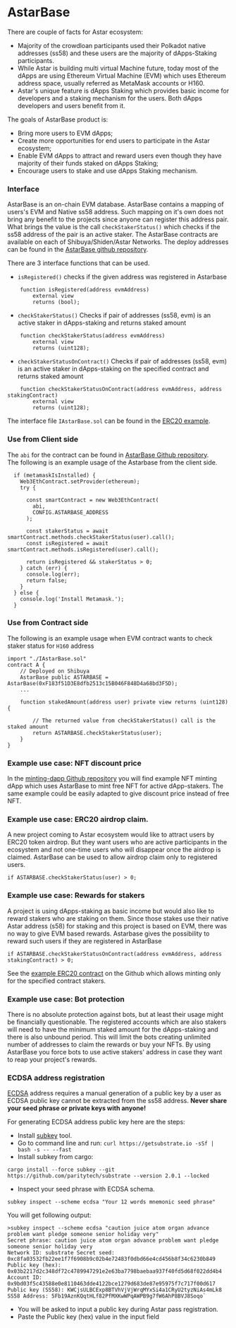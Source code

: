 # AstarBase

There are couple of facts for Astar ecosystem:

* Majority of the crowdloan participants used their Polkadot native addresses (ss58) and these users are the majority of dApps-Staking participants.
* While Astar is building multi virtual Machine future, today most of the dApps are using Ethereum Virtual Machine (EVM) which uses Ethereum address space, usually referred as MetaMask accounts or H160.
* Astar's unique feature is dApps Staking which provides basic income for developers and a staking mechanism for the users. Both dApps developers and users benefit from it.

The goals of AstarBase product is:

* Bring more users to EVM dApps;
* Create more opportunities for end users to participate in the Astar ecosystem;
* Enable EVM dApps to attract and reward users even though they have majority of their funds staked on dApps Staking;
* Encourage users to stake and use dApps Staking mechanism.

### Interface

AstarBase is an on-chain EVM database. AstarBase contains a mapping of users's EVM and Native ss58 address. Such mapping on it's own does not bring any benefit to the projects since anyone can register this address pair. What brings the value is the call `checkStakerStatus()` which checks if the ss58 address of the pair is an active staker. The AstarBase contracts are available on each of Shibuya/Shiden/Astar Networks. The deploy addresses can be found in the [AstarBase github repository](https://github.com/AstarNetwork/astarbase/blob/main/contract/deployment-info.md).

There are 3 interface functions that can be used.

* `isRegistered()` checks if the given address was registered in Astarbase

```
    function isRegistered(address evmAddress) 
        external view 
        returns (bool);
```

* `checkStakerStatus()` Checks if pair of addresses (ss58, evm) is an active staker in dApps-staking and returns staked amount

```
    function checkStakerStatus(address evmAddress)
        external view
        returns (uint128);
```

* `checkStakerStatusOnContract()` Checks if pair of addresses (ss58, evm) is an active staker in dApps-staking on the specified contract and returns staked amount

```
    function checkStakerStatusOnContract(address evmAddress, address stakingContract)
        external view
        returns (uint128);
```

The interface file `IAstarBase.sol` can be found in the [ERC20 example](https://github.com/AstarNetwork/astarbase/tree/main/contract/example).

### Use from Client side

The `abi` for the contract can be found in [AstarBase Github repository](https://github.com/AstarNetwork/astarbase/tree/main/public/config).\
The following is an example usage of the Astarbase from the client side.

```
  if (metamaskIsInstalled) {
    Web3EthContract.setProvider(ethereum);
    try {
      
      const smartContract = new Web3EthContract(
        abi,
        CONFIG.ASTARBASE_ADDRESS
      );

      const stakerStatus = await smartContract.methods.checkStakerStatus(user).call();
      const isRegistered = await smartContract.methods.isRegistered(user).call();

      return isRegistered && stakerStatus > 0;
    } catch (err) {
      console.log(err);
      return false;
    }
  } else {
    console.log('Install Metamask.');
  }
```

### Use from Contract side

The following is an example usage when EVM contract wants to check staker status for `H160` address

```
import "./IAstarBase.sol"
contract A {
    // Deployed on Shibuya
    AstarBase public ASTARBASE = AstarBase(0xF183f51D3E8dfb2513c15B046F848D4a68bd3F5D);
    ...
    
    function stakedAmount(address user) private view returns (uint128) {

        // The returned value from checkStakerStatus() call is the staked amount
        return ASTARBASE.checkStakerStatus(user);
    }
}
```

### Example use case: NFT discount price

In the [minting-dapp Github repository](https://github.com/AstarNetwork/minting-dapp/blob/main/contract/contracts/ShidenPass\_flat.sol) you will find example NFT minting dApp which uses AstarBase to mint free NFT for active dApp-stakers. The same example could be easily adapted to give discount price instead of free NFT.

### Example use case: ERC20 airdrop claim.

A new project coming to Astar ecosystem would like to attract users by ERC20 token airdrop. But they want users who are active participants in the ecosystem and not one-time users who will disappear once the airdrop is claimed. AstarBase can be used to allow airdrop claim only to registered users.

`if ASTARBASE.checkStakerStatus(user) > 0;`

### Example use case: Rewards for stakers

A project is using dApps-staking as basic income but would also like to reward stakers who are staking on them. Since those stakes use their native Astar address (s58) for staking and this project is based on EVM, there was no way to give EVM based rewards. Astarbase gives the possibility to reward such users if they are registered in AstarBase

`if ASTARBASE.checkStakerStatusOnContract(address evmAddress, address stakingContract) > 0;`

See the [example ERC20 contract](https://github.com/AstarNetwork/astarbase/tree/main/contract/example) on the Github which allows minting only for the specified contract stakers.

### Example use case: Bot protection

There is no absolute protection against bots, but at least their usage might be financially questionable. The registered accounts which are also stakers will need to have the minimum staked amount for the dApps-staking and there is also unbound period. This will limit the bots creating unlimited number of addresses to claim the rewards or buy your NFTs. By using AstarBase you force bots to use active stakers' address in case they want to reap your project's rewards.

### ECDSA address registration

[ECDSA](https://en.wikipedia.org/wiki/Elliptic\_Curve\_Digital\_Signature\_Algorithm) address requires a manual generation of a public key by a user as ECDSA public key cannot be extracted from the ss58 address. **Never share your seed phrase or private keys with anyone!**

For generating ECDSA address public key here are the steps:

* Install [subkey](https://docs.substrate.io/v3/tools/subkey/) tool.
* Go to command line and run: `curl https://getsubstrate.io -sSf | bash -s -- --fast`
* Install subkey from cargo:

`cargo install --force subkey --git https://github.com/paritytech/substrate --version 2.0.1 --locked`

* Inspect your seed phrase with ECDSA schema.

`subkey inspect --scheme ecdsa "Your 12 words mnemonic seed phrase"`

You will get following output:

```
>subkey inspect --scheme ecdsa "caution juice atom organ advance problem want pledge someone senior holiday very"
Secret phrase: caution juice atom organ advance problem want pledge someone senior holiday very 
Network ID: substrate Secret seed: 0xc8fa03532fb22ee1f7f6908b9c02b4e72483f0dbd66e4cd456b8f34c6230b849 
Public key (hex): 0x03b2217d2c348df72c4789947291e2e63ba7798baebaa937f40fd5d68f022dd4b4 
Account ID: 0x9bd03f5c43588e0e8110463dde4122bce1279d683de87e95975f7c717f00d617 
Public key (SS58): KWCjsULBCExp8BTVhVjVjWrqMYxSi4a1CRyU2tyzNiAs4mLk8 
SS58 Address: 5Fb19AznKQqtHLf82PfMXKwWPqAWPB9g7fW6AhP8BVJ8Soqo`
```

* You will be asked to input a public key during Astar pass registration.
* Paste the Public key (hex) value in the input field
